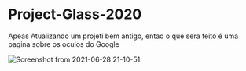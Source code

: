 # Project-Glass-2020
 Apeas Atualizando um projeti  bem antigo, entao o que sera feito é uma pagina sobre os oculos do Google
 
 ![Screenshot from 2021-06-28 21-10-51](https://user-images.githubusercontent.com/82295321/123718391-613adf00-d855-11eb-91e6-ceeb963360a2.png)
